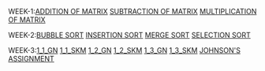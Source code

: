 WEEK-1:[ADDITION OF MATRIX](https://github.com/Akshayasaisirivolu/2203A51223_DAA/blob/main/addmatrix.c)
       [SUBTRACTION OF MATRIX](https://github.com/Akshayasaisirivolu/2203A51223_DAA/blob/main/submatrix.c)
       [MULTIPLICATION OF MATRIX](https://github.com/Akshayasaisirivolu/2203A51223_DAA/blob/main/multiplicationmatrix.c)
       
WEEK-2:[BUBBLE SORT](https://github.com/Akshayasaisirivolu/2203A51223_DAA/blob/main/bubblesort.c)
       [INSERTION SORT](https://github.com/Akshayasaisirivolu/2203A51223_DAA/blob/main/insertionsort.exe)
       [MERGE SORT](https://github.com/Akshayasaisirivolu/2203A51223_DAA/blob/main/merge%20sort.exe)
       [SELECTION SORT](https://github.com/Akshayasaisirivolu/2203A51223_DAA/blob/main/selection%20sort.c)

WEEK-3:[1_1_GN](https://github.com/Akshayasaisirivolu/2203A51223_DAA/blob/main/WEEK1_1_GN.c)
       [1_1_SKM](https://github.com/Akshayasaisirivolu/2203A51223_DAA/blob/main/WEEK1_1_KJ.c)
[1_2_GN](https://github.com/Akshayasaisirivolu/2203A51223_DAA/blob/main/WEEK1_2_GN.c)
[1_2_SKM](https://github.com/Akshayasaisirivolu/2203A51223_DAA/blob/main/WEEK1_2_SKM.c)
[1_3_GN](https://github.com/Akshayasaisirivolu/2203A51223_DAA/blob/main/WEEK1_3_GN.c)
[1_3_SKM](https://github.com/Akshayasaisirivolu/2203A51223_DAA/blob/main/WEEK1_3_SKM.c)
[JOHNSON'S ASSIGNMENT](https://github.com/Akshayasaisirivolu/2203A51223_DAA/blob/main/Week1_Jhonson.assignmemt.c)
